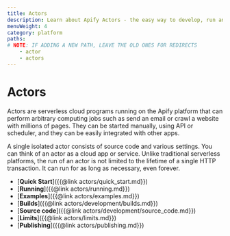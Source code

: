 ```yaml
---
title: Actors
description: Learn about Apify Actors - the easy way to develop, run and share serverless cloud programs.
menuWeight: 4
category: platform
paths: 
# NOTE: IF ADDING A NEW PATH, LEAVE THE OLD ONES FOR REDIRECTS
    - actor
    - actors
---
```

 
# Actors

Actors are serverless cloud programs running on the Apify platform that can perform arbitrary computing jobs such as send an email or crawl a website with millions of pages. They can be started manually, using API or scheduler, and they can be easily integrated with other apps.

A single isolated actor consists of source code and various settings. You can think of an actor as a cloud app or service. Unlike traditional serverless platforms, the run of an actor is not limited to the lifetime of a single HTTP transaction. It can run for as long as necessary, even forever.

*   [**Quick Start**]({{@link actors/quick_start.md}})
*   [**Running**]({{@link actors/running.md}})
*   [**Examples**]({{@link actors/examples.md}})
*   [**Builds**]({{@link actors/development/builds.md}})
*   [**Source code**]({{@link actors/development/source_code.md}})
*   [**Limits**]({{@link actors/limits.md}})
*   [**Publishing**]({{@link actors/publishing.md}})

